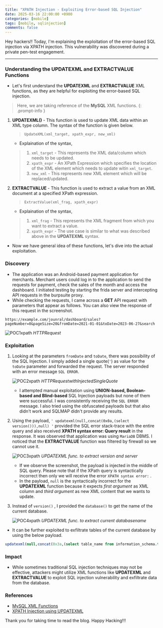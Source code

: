 ```yaml
---
title: "XPATH Injection - Exploiting Error-based SQL Injection"
date: 2025-03-16 22:00:00 +0900
categories: [mobile]
tags: [mobile, sqlinjection]
comments: false
---
```


Hey hackers!! Today, I'm explaining the exploitation of the error-based SQL injection via XPATH injection. This vulnerability was discovered during a private pen-test engagement.

---

### Understanding the UPDATEXML and EXTRACTVALUE Functions

* Let's first understand the **UPDATEXML** and **EXTRACTVALUE** XML functions, as they are helpful for exploiting the error-based SQL injection. 

> Here, we are taking reference of the **MySQL** XML functions.
{: .prompt-info }

1. **UPDATEXML()** - This function is used to update XML data within an XML type column. The syntax of the function is given below.

     > `UpdateXML(xml_target, xpath_expr, new_xml)`
 
    * Explaination of the syntax,
    > 1. `xml_target` - This represents the XML data/column which needs to be updated.
    > 2. `xpath_expr` - An XPath Expression which specifies the location of the XML element which needs to update witin `xml_target`.
    > 3. `new_xml` - This represents new XML element which will be replaced/updated.

2. **EXTRACTVALUE** - This function is used to extract a value from an XML document at a specified XPath expression.

    > `ExtractValue(xml_frag, xpath_expr)`

    * Explaination of the syntax,
    > 1. `xml_frag` - This represents the XML fragment from which you want to extract a value.
    > 2. `xpath_expr` - The use case is similar to what was described above in the **UPDATEXML** syntax.

* Now we have general idea of these functions, let's dive into the actual exploitation.


### Discovery

* The application was an Android-based payment application for merchants. Merchant users could log in to the application to send the requests for payment, check the sales of the month and access the dashboard. I initiated testing by starting the frida server and intercepting API requests in the burpsuite proxy.
* While checking the requests, I came across a **GET** API request with parameters that appear as follows. You can also view the response of this request in the screenshot.

`https://example.com/jounral/dashboard/sales?pageNumber=0&pageSize=20&fromDate=2021-01-01&toDate=2023-06-27&search`

![POC1xpath](/assets/img/POC1.png)
_HTTPRequest_


### Exploitation

1. Looking at the parameters `fromDate` and `toDate`, there was possibility of the SQL Injection. I simply added a single quote(`'`) as value for the `toDate` parameter and forwarded the request. The server responded with an error message `SQL ERROR`.

    ![POC2xpath](/assets/img/POC2.png)
    _HTTPRequestwithInjectedSingleQuote_

    * I attempted manual exploitation using **UNION-based, Boolean-based and Blind-based** SQL Injection payloads but none of them were successful. I was consistently receiving the `SQL ERROR` message. I also tried using the obfuscated payloads but that also didn't work and SQLMAP didn't provide any results.

2. Using the payload, `' updatexml(null,concat(0x0a,(select version())),null) '` provided the SQL error stack-trace with the entire query and also received **XPATH syntax error: Query result** in the response. It was observed that application was using `MariaDB` DBMS. I noticed that the **EXTRACTVALUE** function was filtered by firewall so we cannot use it.

    ![POC3xpath](/assets/img/POC4.png)
    _UPDATEXML func. to extract version and server_

    * If we observe the screenshot, the payload is injected in the middle of SQL query. Please note that if the XPath query is syntactically incorrect then only we will receive the error `XPATH syntax error:` . 
    * In the payload, `null` is the syntactically incorrect for the **UPDATEXML** function because it expects *first argument* as XML column and *third argument* as new XML content that we wants to update.

3. Instead of `version()` , I provided the `database()` to get the name of the current database.

    ![POC4xpath](/assets/img/POC5.png)
    _UPDATEXML func. to extract current databasename_


* It can be further exploited to exfiltrate tables of the current database by using the below payload.

```sql
updatexml(null,concat(0x3a,(select table_name from information_schema.tables where table_schema=database() limit 0,1)),null)--
```

### Impact

* While sometimes traditional SQL injection techniques may not be effective, attackers might utilize XML functions like **UPDATEXML** and **EXTRACTVALUE** to exploit SQL injection vulnerability and exfiltrate data from the database.


### References

* [MySQL XML Functions](https://dev.mysql.com/doc/refman/8.0/en/xml-functions.html)
* [XPATH Injection using UPDATEXML](https://raijee1337.blogspot.com/2015/07/xpath-injection-using-updatexml.html)

Thank you for taking time to read the blog. Happy Hacking!!!